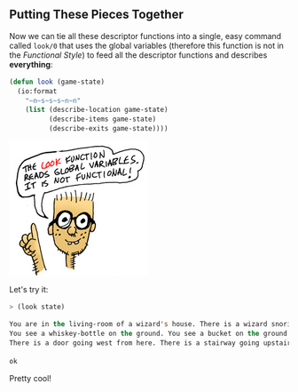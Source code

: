 ## Putting These Pieces Together

Now we can tie all these descriptor functions into a single, easy command called ``look/0`` that uses the global variables (therefore this function is not in the *Functional Style*) to feed all the descriptor functions and describes **everything**:

```lisp
(defun look (game-state)
  (io:format
    "~n~s~s~s~n~n"
    (list (describe-location game-state)
          (describe-items game-state)
          (describe-exits game-state))))
```

![](images/functional.jpg)

Let's try it:

```lisp
> (look state)
```
```lisp
You are in the living-room of a wizard's house. There is a wizard snoring loudly on the couch.
You see a whiskey-bottle on the ground. You see a bucket on the ground.
There is a door going west from here. There is a stairway going upstairs from here.

ok
```

Pretty cool!
